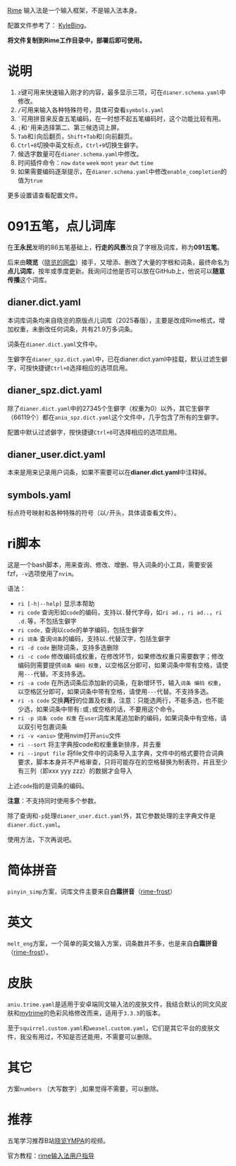 [Rime](https://rime.im/) 输入法是一个输入框架，不是输入法本身。

配置文件参考了： [KyleBing](https://github.com/KyleBing/wubi-jidan-dict)。


**将文件复制到Rime工作目录中，部署后即可使用。**

# 说明

1. `z`键可用来快速输入刚才的内容，最多显示三项，可在`dianer.schema.yaml`中修改。
2. `/`可用来输入各种特殊符号，具体可查看`symbols.yaml`
3. `` ` ``可用拼音来反查五笔编码，在一时想不起五笔编码时，这个功能比较有用。
4. `;`和`'`用来选择第二、第三候选词上屏。
5. `Tab`和`]`向后翻页，`Shift+Tab`和`[`向前翻页。
6. `Ctrl+8`切换中英文标点，`Ctrl+9`切换生僻字。
7. 候选字数量可在`dianer.schema.yaml`中修改。
8. 时间插件命令：`now` `date` `week` `mont` `year` `dwt` `time` 
9. 如果需要编码逐渐提示，在`dianer.schema.yaml`中修改`enable_completion`的值为`true`

更多设置请查看配置文件。

# 091五笔，点儿词库

在**王永民**发明的86五笔基础上，**行走的风景**改良了字根及词库，称为**091五笔**。

后来由**晓览**（[晓览的网盘](http://gaokuan.ysepan.com/)）接手，又增添、删改了大量的字根和词条，最终命名为**点儿词库**，按年或季度更新。我询问过他是否可以放在GitHub上，他说可以**随意传播**这个词库。

## dianer.dict.yaml
本词库词条均来自晓览的原版点儿词库（2025春版），主要是改成Rime格式，增加权重，未删改任何词条，共有21.9万多词条。

词条在`dianer.dict.yaml`文件中。

生僻字在`dianer_spz.dict.yaml`中，已在dianer.dict.yaml中挂载，默认过滤生僻字，可按快捷键`Ctrl+0`选择相应的选项启用。

## dianer_spz.dict.yaml
除了`dianer.dict.yaml`中的27345个生僻字（权重为0）以外，其它生僻字（66119个）都在`aniu_spz.dict.yaml`这个文件中，几乎包含了所有的生僻字。

配置中默认过滤僻字，按快捷键`Ctrl+0`可选择相应的选项启用。

## dianer_user.dict.yaml
本来是用来记录用户词条，如果不需要可以在**dianer.dict.yaml**中注释掉。

## symbols.yaml
标点符号映射和各种特殊的符号（以`/`开头，具体请查看文件）。

# ri脚本
这是一个bash脚本，用来查询、修改、增删、导入词条的小工具，需要安装fzf，`-v`选项使用了`nvim`。

语法：

- `ri [-h|--help]`  显示本帮助
- `ri code`         查询形如`code`的编码，支持以`.`替代字母，如`ri ad.`，`ri ad..`，`ri .d.`等，不包括生僻字
- `ri code,`        查询以`code`的单字编码，包括生僻字
- `ri 词条`         查询`词条`的编码，支持以`.`代替汉字，包括生僻字
- `ri -d code`      删除词条，支持多选删除
- `ri -c code`      修改编码或权重，在修改环节，如果修改权重只需要数字；修改编码则需要提供`词条 编码 权重`，以空格区分即可，如果词条中带有空格，请使用`---`代替。不支持多选。
- `ri -a code`      在所选词条后添加新的词条，在新增环节，输入`词条 编码 权重`，以空格区分即可，如果词条中带有空格，请使用`---`代替。不支持多选。
- `ri -s code`       交换**两行**的位置及权重，注意：只能选两行，不能多选，也不能少选，如果词条中带有`:`或`;`或空格的话，不要用这个命令。
- `ri -p 词条 code 权重`    在`user`词库末尾追加新的编码，如果词条中有空格，请以双引号包裹词条
- `ri -v <aniu>`    使用nvim打开`aniu`文件
- `ri --sort`       将主字典按code和权重重新排序，并去重
- `ri --input file`      将file文件中的词条导入主字典，文件中的格式要符合词典要求，脚本本身并不严格审查，只将可能存在的空格替换为制表符，并且至少有三列（即xxx yyy zzz）的数据才会导入

上述`code`指的是词条的编码。

**注意**：不支持同时使用多个参数。

除了查询和`-p`处理`dianer_user.dict.yaml`外，其它参数处理的主字典文件是`dianer.dict.yaml`。



使用方法，下次再说吧。

# 简体拼音
 `pinyin_simp`方案，词库文件主要来自**白霜拼音**（[rime-frost](https://github.com/gaboolic/rime-frost)）

# 英文
 `melt_eng`方案，一个简单的英文输入方案，词条数并不多，也是来自**白霜拼音**（[rime-frost](https://github.com/gaboolic/rime-frost)）。

# 皮肤
 `aniu.trime.yaml`是适用于安卓端同文输入法的皮肤文件，我结合默认的同文风皮肤和[mytrime](https://github.com/chwt163/mytrime)的色彩风格修改而来，适用于`3.3.3`的版本。

 至于`squirrel.custom.yaml`和`weasel.custom.yaml`，它们是其它平台的皮肤文件，我没有用过，不知是否还能用，不需要可以删除。

# 其它
 方案`numbers` （大写数字）,如果觉得不需要，可以删除。


 # 推荐
五笔学习推荐B站[晓览YMPA](https://space.bilibili.com/108585624)的视频。

官方教程：[rime输入法用户指导](https://github.com/rime/home/wiki/UserGuide)

